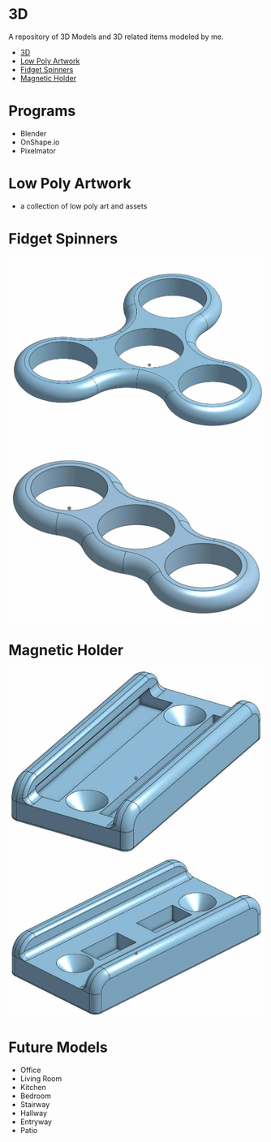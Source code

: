 # 3D
A repository of 3D Models and 3D related items modeled by me. 
- [3D](#3d)
- [Low Poly Artwork](#low-poly-artwork)
- [Fidget Spinners](#fidget-spinners)
- [Magnetic Holder](#magnetic-holder)

# Programs
- Blender
- OnShape.io
- Pixelmator

# Low Poly Artwork
- a collection of low poly art and assets

# Fidget Spinners
![img](Resources/3Fidget.jpg)
![img](Resources/2Fidget.jpg)

# Magnetic Holder
![img](Resources/MagHoldV1.1.jpeg)
![img](Resources/MagHoldV1.2.jpeg)

# Future Models
- Office
- Living Room
- Kitchen
- Bedroom
- Stairway
- Hallway
- Entryway
- Patio
